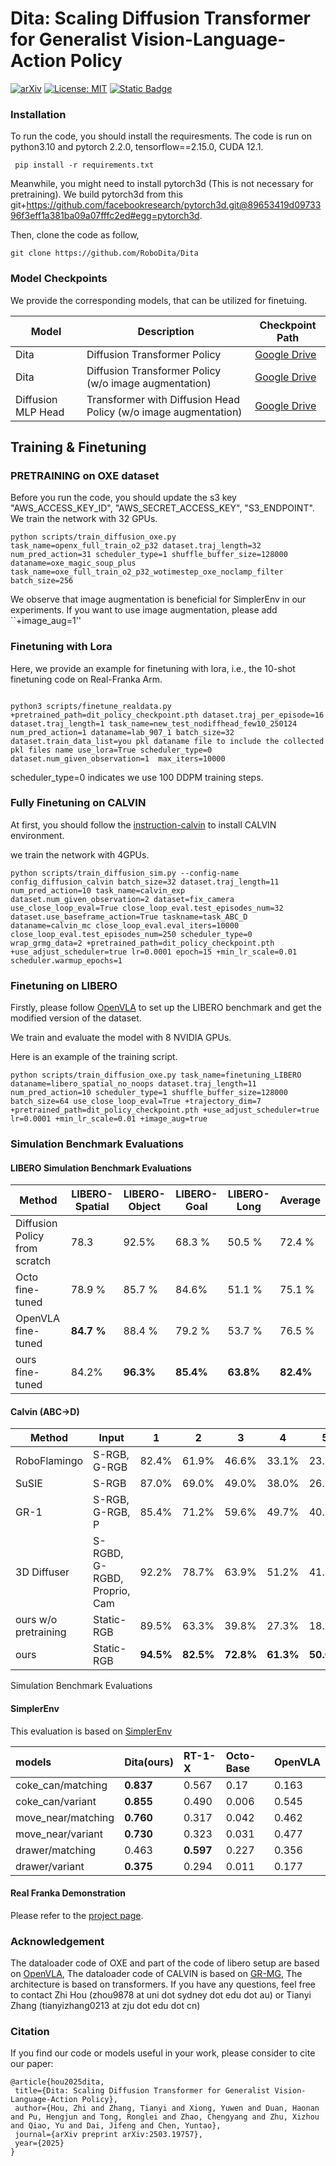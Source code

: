 # Dita: Scaling Diffusion Transformer for Generalist Vision-Language-Action Policy

[![arXiv](https://img.shields.io/badge/arXiv-2503.19757-df2a2a.svg)](http://arxiv.org/abs/2503.19757) 
[![License: MIT](https://img.shields.io/badge/License-MIT-yellow.svg)](https://opensource.org/licenses/MIT)
[![Static Badge](https://img.shields.io/badge/Project-Page-a)](https://RoboDita.github.io/)


### Installation

To run the code, you should install the requiresments. The code is run on python3.10 and pytorch 2.2.0, tensorflow==2.15.0, CUDA 12.1.

```
 pip install -r requirements.txt
```

Meanwhile, you might need to install pytorch3d (This is not necessary for pretraining). We build pytorch3d from this  git+https://github.com/facebookresearch/pytorch3d.git@89653419d0973396f3eff1a381ba09a07fffc2ed#egg=pytorch3d.

Then, clone the code as follow,

```
git clone https://github.com/RoboDita/Dita
```


### Model Checkpoints

We provide the corresponding models, that can be utilized for finetuing.



| Model        |Description                                                                                                 | Checkpoint Path                                |
| ------------ | ----------------------------------------------------------------------------------------------------------- | ---------------------------------------------- |
| Dita    |  Diffusion Transformer Policy | [Google Drive](https://drive.google.com/file/d/1jaaoT0QGX4xwdzvTr_ki8OJ9-XkNOvub/view?usp=sharing)      |
| Dita    |  Diffusion Transformer Policy (w/o image augmentation) | [Google Drive](https://drive.google.com/file/d/1qpyDYsMrUISve9koP-4_BCSEFgthn70P/view?usp=sharing)      |
| Diffusion MLP Head | Transformer with Diffusion Head Policy (w/o image augmentation)  | [Google Drive](https://drive.google.com/file/d/1vdWLre4v_MlNEEII6Z97VLGH-3yxmr1O/view?usp=sharing) |

## Training & Finetuning

### PRETRAINING on OXE dataset

Before you run the code, you should update the s3 key "AWS_ACCESS_KEY_ID", "AWS_SECRET_ACCESS_KEY", "S3_ENDPOINT". We train the network with 32 GPUs. 


```
python scripts/train_diffusion_oxe.py task_name=openx_full_train_o2_p32 dataset.traj_length=32 num_pred_action=31 scheduler_type=1 shuffle_buffer_size=128000 dataname=oxe_magic_soup_plus task_name=oxe_full_train_o2_p32_wotimestep_oxe_noclamp_filter batch_size=256 
```

We observe that image augmentation is beneficial for SimplerEnv in our experiments. If you want to use image augmentation, please add ``+image_aug=1''

### Finetuning with Lora

Here, we provide an example for finetuning with lora, i.e., the 10-shot finetuning code on Real-Franka Arm.

```

python3 scripts/finetune_realdata.py +pretrained_path=dit_policy_checkpoint.pth dataset.traj_per_episode=16 dataset.traj_length=1 task_name=new_test_nodiffhead_few10_250124 num_pred_action=1 dataname=lab_907_1 batch_size=32 dataset.train_data_list=you pkl dataname file to include the collected pkl files name use_lora=True scheduler_type=0 dataset.num_given_observation=1  max_iters=10000
```

scheduler_type=0 indicates we use 100 DDPM training steps.

### Fully Finetuning on CALVIN

At first, you should follow the [instruction-calvin](https://github.com/mees/calvin) to install CALVIN environment.

we train the network with 4GPUs.

```
python scripts/train_diffusion_sim.py --config-name config_diffusion_calvin batch_size=32 dataset.traj_length=11 num_pred_action=10 task_name=calvin_exp dataset.num_given_observation=2 dataset=fix_camera use_close_loop_eval=True close_loop_eval.test_episodes_num=32 dataset.use_baseframe_action=True taskname=task_ABC_D dataname=calvin_mc close_loop_eval.eval_iters=10000 close_loop_eval.test_episodes_num=250 scheduler_type=0 wrap_grmg_data=2 +pretrained_path=dit_policy_checkpoint.pth +use_adjust_scheduler=true lr=0.0001 epoch=15 +min_lr_scale=0.01 scheduler.warmup_epochs=1
```

### Finetuning on LIBERO

Firstly, please follow [OpenVLA](https://github.com/openvla/openvla?tab=readme-ov-file#libero-simulation-benchmark-evaluations) to set up the LIBERO benchmark and get the modified version of the dataset. 

We train and evaluate the model with 8 NVIDIA GPUs. 

Here is an example of the training script.

```
python scripts/train_diffusion_oxe.py task_name=finetuning_LIBERO dataname=libero_spatial_no_noops dataset.traj_length=11 num_pred_action=10 scheduler_type=1 shuffle_buffer_size=128000 batch_size=64 use_close_loop_eval=True +trajectory_dim=7 +pretrained_path=dit_policy_checkpoint.pth +use_adjust_scheduler=true lr=0.0001 +min_lr_scale=0.01 +image_aug=true 
```



### Simulation Benchmark Evaluations

#### LIBERO Simulation Benchmark Evaluations

| Method | LIBERO-Spatial | LIBERO-Object | LIBERO-Goal | LIBERO-Long | Average |
|--------|----------------|---------------|-------------|-------------|---------|
| Diffusion Policy from scratch | 78.3 | 92.5% | 68.3 % | 50.5 % | 72.4 % |
| Octo fine-tuned | 78.9 % | 85.7 % | 84.6% | 51.1 % | 75.1 % |
| OpenVLA fine-tuned| **84.7 %** | 88.4 % | 79.2 % | 53.7 % | 76.5 % |
| ours fine-tuned| 84.2% | **96.3%** | **85.4%** | **63.8%** | **82.4%**


#### Calvin (ABC->D)

| Method | Input | 1 | 2 | 3 | 4 | 5| Avg.Len.
|--------|----------------|----------------|----------------|----------------|---------------|-------------|-------------|
| RoboFlamingo      | S-RGB, G-RGB              | 82.4% | 61.9% | 46.6%   | 33.1%   | 23.5%   | 2.47  |
| SuSIE             | S-RGB                     | 87.0% | 69.0% | 49.0%   | 38.0%   | 26.0%   | 2.69  |
| GR-1              | S-RGB, G-RGB, P          | 85.4% | 71.2% | 59.6%   | 49.7%   | 40.1%   | 3.06  |
| 3D Diffuser       | S-RGBD, G-RGBD, Proprio, Cam | 92.2% | 78.7% | 63.9%   | 51.2%   | 41.2%   | 3.27  |
| ours w/o pretraining | Static-RGB | 89.5% | 63.3%  |39.8%  |27.3%  |18.5%  | 2.38
| ours | Static-RGB | **94.5%** | **82.5%**|  **72.8%**|  **61.3%**|  **50.0%**|  **3.61**| 


Simulation Benchmark Evaluations

#### SimplerEnv

This evaluation is based on [SimplerEnv](https://github.com/simpler-env/SimplerEnv)


| models                                             | Dita(ours)                 | RT-1-X |  Octo-Base | OpenVLA |
|:---------------------------------------------------|:---------------------|:-------|:-------|:----------|
| coke_can/matching                             | **0.837**   | 0.567  |  0.17      | 0.163   |
| coke_can/variant                               | **0.855**   | 0.490   |  0.006     | 0.545   |
| move_near/matching                                 | **0.760**  | 0.317  | 0.042     | 0.462   |
| move_near/variant                                  | **0.730**   | 0.323  | 0.031     |  0.477   |
| drawer/matching                               | 0.463   | **0.597**  | 0.227     |  0.356   |
| drawer/variant                                | **0.375**   | 0.294  | 0.011     | 0.177   |



#### Real Franka Demonstration

Please refer to the [project page](https://RoboDita.github.io/).

### Acknowledgement

The dataloader code of OXE and part of the code of libero setup are based on [OpenVLA](https://github.com/openvla/openvla), The dataloader code of CALVIN is based on [GR-MG](https://github.com/bytedance/GR-MG), The architecture is based on transformers. If you have any questions, feel free to contact Zhi Hou (zhou9878 at uni dot sydney dot edu dot au) or Tianyi Zhang (tianyizhang0213 at zju dot edu dot cn)



### Citation

If you find our code or models useful in your work, please consider to cite our paper:

```
@article{hou2025dita,
 title={Dita: Scaling Diffusion Transformer for Generalist Vision-Language-Action Policy},
 author={Hou, Zhi and Zhang, Tianyi and Xiong, Yuwen and Duan, Haonan and Pu, Hengjun and Tong, Ronglei and Zhao, Chengyang and Zhu, Xizhou and Qiao, Yu and Dai, Jifeng and Chen, Yuntao},
 journal={arXiv preprint arXiv:2503.19757},
 year={2025}
}

```


